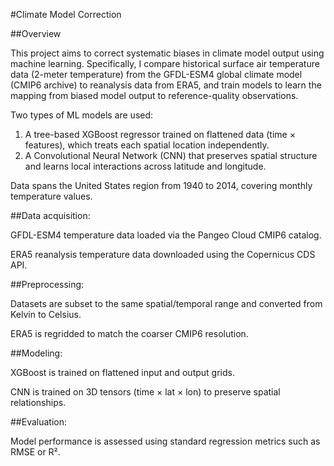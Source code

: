 #Climate Model Correction

##Overview

This project aims to correct systematic biases in climate model output using machine learning. Specifically, I compare historical surface air temperature data (2-meter temperature) from the GFDL-ESM4 global climate model (CMIP6 archive) to reanalysis data from ERA5, and train models to learn the mapping from biased model output to reference-quality observations.

Two types of ML models are used:
1. A tree-based XGBoost regressor trained on flattened data (time × features), which treats each spatial location independently.
2. A Convolutional Neural Network (CNN) that preserves spatial structure and learns local interactions across latitude and longitude.

Data spans the United States region from 1940 to 2014, covering monthly temperature values.

##Data acquisition:

GFDL-ESM4 temperature data loaded via the Pangeo Cloud CMIP6 catalog.

ERA5 reanalysis temperature data downloaded using the Copernicus CDS API.

##Preprocessing:

Datasets are subset to the same spatial/temporal range and converted from Kelvin to Celsius.

ERA5 is regridded to match the coarser CMIP6 resolution.

##Modeling:

XGBoost is trained on flattened input and output grids.

CNN is trained on 3D tensors (time × lat × lon) to preserve spatial relationships.

##Evaluation:

Model performance is assessed using standard regression metrics such as RMSE or R².
